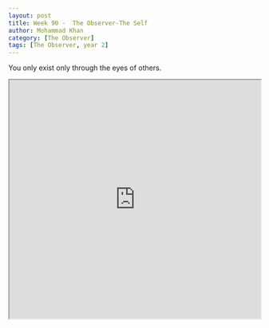 ```yaml
---
layout: post
title: Week 90 -  The Observer-The Self
author: Mohammad Khan
category: [The Observer]
tags: [The Observer, year 2]
---
```

You only exist only through the eyes of others.

<iframe src="https://drive.google.com/file/d/14AMD9VdUMAC97rXmwiKbixRc82NHzeU7/preview" width="100%" height="480" allow="autoplay"></iframe>